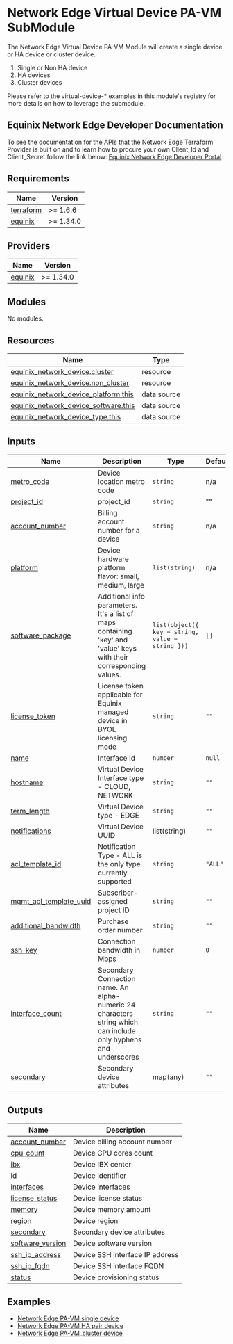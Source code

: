 # Network Edge Virtual Device PA-VM SubModule

The Network Edge Virtual Device PA-VM Module will create a single device or HA device or cluster device.

1. Single or Non HA device
2. HA devices
3. Cluster devices

Please refer to the virtual-device-* examples in this module's registry for more details on how to leverage the
submodule.

<!-- Begin Module Docs (Do not edit contents) -->

## Equinix Network Edge Developer Documentation

To see the documentation for the APIs that the Network Edge Terraform Provider is built on
and to learn how to procure your own Client_Id and Client_Secret follow the link below:
[Equinix Network Edge Developer Portal](https://developer.equinix.com/catalog/network-edgev1)
<!-- End Module Docs -->

<!-- BEGIN_TF_DOCS -->

## Requirements

| Name                                                                      | Version   |
|---------------------------------------------------------------------------|-----------|
| <a name="requirement_terraform"></a> [terraform](#requirement\_terraform) | >= 1.6.6  |
| <a name="requirement_equinix"></a> [equinix](#requirement\_equinix)       | >= 1.34.0 |

## Providers

| Name                                                          | Version   |
|---------------------------------------------------------------|-----------|
| <a name="provider_equinix"></a> [equinix](#provider\_equinix) | >= 1.34.0 |

## Modules

No modules.

## Resources

| Name                                                                                                                                                     | Type        |
|----------------------------------------------------------------------------------------------------------------------------------------------------------|-------------|
| [equinix_network_device.cluster](https://registry.terraform.io/providers/equinix/equinix/latest/docs/resources/network_device)                           | resource    |
| [equinix_network_device.non_cluster](https://registry.terraform.io/providers/equinix/equinix/latest/docs/resources/network_device)                       | resource    |
| [equinix_network_device_platform.this](https://registry.terraform.io/providers/equinix/equinix/latest/docs/data-sources/equinix_network_device_platform) | data source |
| [equinix_network_device_software.this](https://registry.terraform.io/providers/equinix/equinix/latest/docs/data-sources/equinix_network_device_software) | data source |
| [equinix_network_device_type.this](https://registry.terraform.io/providers/equinix/equinix/latest/docs/data-sources/equinix_network_device_type)         | data source |

## Inputs

| Name                                                                                                       | Description                                                                                                        | Type                                             | Default | Required |
|------------------------------------------------------------------------------------------------------------|--------------------------------------------------------------------------------------------------------------------|--------------------------------------------------|---------|:--------:|
| <a name="input_metro_code"></a> [metro\_code](#input\_metro\_code)                                         | Device location metro code                                                                                         | `string`                                         | n/a     |   yes    |
| <a name="input_project_id"></a> [project\_id](#input\_project\_id)                                         | project_id                                                                                                         | `string`                                         | ""      |    no    |
| <a name="input_account_number"></a> [account\_number](#input\_account\_number)                             | Billing account number for a device                                                                                | `string`                                         | n/a     |   yes    |
| <a name="input_platform"></a> [platform](#input\_platform)                                                 | Device hardware platform flavor: small, medium, large                                                              | `list(string)`                                   | n/a     |   yes    |
| <a name="input_software_package"></a> [software\_package](#input\_software\_package)                       | Additional info parameters. It's a list of maps containing 'key' and 'value' keys with their corresponding values. | `list(object({ key = string, value = string }))` | `[]`    |    no    |
| <a name="input_license_token"></a> [license_token](#input\_license\_token)                                 | License token applicable for Equinix managed device in BYOL licensing mode                                         | `string`                                         | `""`    |    no    |
| <a name="input_name"></a> [name](#input\_name)                                                             | Interface Id                                                                                                       | `number`                                         | `null`  |    no    |
| <a name="input_hostname"></a> [hostname](#input\_hostname)                                                 | Virtual Device Interface type - CLOUD, NETWORK                                                                     | `string`                                         | `""`    |    no    |
| <a name="input_term_length"></a> [term_length](#input\_term_length)                                        | Virtual Device type - EDGE                                                                                         | `string`                                         | `""`    |    no    |
| <a name="input_notifications"></a> [notifications](#input\_notifications)                                  | Virtual Device UUID                                                                                                | list(string)                                     | `""`    |    no    |
| <a name="input_acl_template_id"></a> [acl\_template\_id](#input\_acl\_template\_id)                        | Notification Type - ALL is the only type currently supported                                                       | `string`                                         | `"ALL"` |    no    |
| <a name="input_mgmt_acl_template_uuid"></a> [mgmt\_acl\_template\_uuid](#input\_mgmt\_acl\_template\_uuid) | Subscriber-assigned project ID                                                                                     | `string`                                         | `""`    |    no    |
| <a name="input_additional_bandwidth"></a> [additional\_bandwidth](#input\_additional\_bandwidth)           | Purchase order number                                                                                              | `string`                                         | `""`    |    no    |
| <a name="input_ssh_key"></a> [ssh\_key](#input\_ssh\_key)                                                  | Connection bandwidth in Mbps                                                                                       | `number`                                         | `0`     |    no    |
| <a name="input_interface_count"></a> [interface\_count](#input\_interface\_count)                          | Secondary Connection name. An alpha-numeric 24 characters string which can include only hyphens and underscores    | `string`                                         | `""`    |    no    |
| <a name="input_secondary"></a> [secondary](#input\_secondary)                                              | Secondary device attributes                                                                                        | map(any)                                         | `""`    |    no    |

## Outputs

| Name                                                                                   | Description                     |
|----------------------------------------------------------------------------------------|---------------------------------|
| <a name="output_account_number"></a> [account\_number](#output\_account\_number)       | Device billing account number   |
| <a name="output_cpu_count"></a> [cpu\_count](#output\_cpu\_count)                      | Device CPU cores count          |
| <a name="output_ibx"></a> [ibx](#output\_ibx)                                          | Device IBX center               |
| <a name="output_id"></a> [id](#output\_id)                                             | Device identifier               |
| <a name="output_interfaces"></a> [interfaces](#output\_interfaces)                     | Device interfaces               |
| <a name="output_license_status"></a> [license\_status](#output\_license\_status)       | Device license status           |
| <a name="output_memory"></a> [memory](#output\_memory)                                 | Device memory amount            |
| <a name="output_region"></a> [region](#output\_region)                                 | Device region                   |
| <a name="output_secondary"></a> [secondary](#output\_secondary)                        | Secondary device attributes     |
| <a name="output_software_version"></a> [software\_version](#output\_software\_version) | Device software version         |
| <a name="output_ssh_ip_address"></a> [ssh\_ip\_address](#output\_ssh\_ip\_address)     | Device SSH interface IP address |
| <a name="output_ssh_ip_fqdn"></a> [ssh\_ip\_fqdn](#output\_ssh\_ip\_fqdn)              | Device SSH interface FQDN       |
| <a name="output_status"></a> [status](#output\_status)                                 | Device provisioning status      |

## Examples

- [Network Edge PA-VM single device](https://registry.terraform.io/modules/equinix/terraform-equinix-network-edge/examples/pa-vm-firewall-single/)
- [Network Edge PA-VM HA pair device](https://registry.terraform.io/modules/equinix/terraform-equinix-network-edge/examples/pa-vm-firewall-ha/)
- [Network Edge PA-VM_cluster device](https://registry.terraform.io/modules/equinix/terraform-equinix-network-edge/examples/pa-vm-firewall-cluster/)

[equinix_network_device_data_source_url]: (https://registry.terraform.io/providers/equinix/equinix/latest/docs/data-sources/equinix_network_device)

[equinix_network_device_type_data_source_url]: (https://registry.terraform.io/providers/equinix/equinix/latest/docs/data-sources/equinix_network_device_type)

[equinix_network_device_platform_data_source_url]: (https://registry.terraform.io/providers/equinix/equinix/latest/docs/data-sources/equinix_network_device_platform)

[equinix_network_device_software_data_source_url]: (https://registry.terraform.io/providers/equinix/equinix/latest/docs/data-sources/equinix_network_device_software)

[equinix_terraform_provider_url]: (https://registry.terraform.io/providers/equinix/equinix/latest)
<!-- END_TF_DOCS -->

